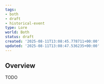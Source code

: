 ```yaml
---
tags:
- both
- draft
- historical-event
type: Lore
world: Both
status: draft
created: '2025-08-11T13:08:45.778711+00:00'
updated: '2025-08-11T13:08:47.536235+00:00'
---
```




## Overview

TODO

